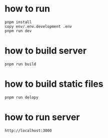 # how to run
```
pnpm install
copy env/.env.development .env
pnpm run dev
```

# how to build server
```
pnpm run build
```

# how to build static files
```
pnpm run delopy
```

# how to run server
```
http://localhost:3000
```